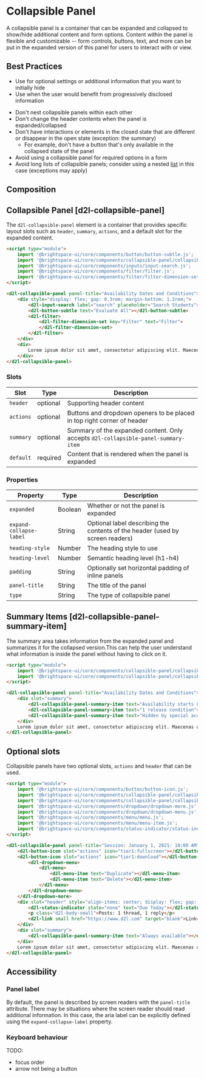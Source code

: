 # Collapsible Panel

A collapsible panel is a container that can be expanded and collapsed to show/hide additional content and form options. Content within the panel is flexible and customizable -- form controls, buttons, text, and more can be put in the expanded version of this panel for users to interact with or view.

## Best Practices

<!-- docs: start best practices -->
<!-- docs: start dos -->
* Use for optional settings or additional information that you want to initially hide
* Use when the user would benefit from progressively disclosed information
<!-- docs: end dos -->

<!-- docs: start donts -->
* Don't nest collapsible panels within each other
* Don't change the header contents when the panel is expanded/collapsed
* Don't have interactions or elements in the closed state that are different or disappear in the open state (exception: the summary)
	* For example, don't have a button that's only available in the collapsed state of the panel
* Avoid using a collapsible panel for required options in a form
* Avoid long lists of collapsible panels; consider using a nested [list](https://daylight.d2l.dev/components/list/) in this case (exceptions may apply)
<!-- docs: end donts -->
<!-- docs: end best practices -->

## Composition


## Collapsible Panel [d2l-collapsible-panel]

The `d2l-collapsible-panel` element is a container that provides specific layout slots such as `header`, `summary`, `actions`, and a default slot for the expanded content.

<!-- docs: demo live name:d2l-collapsible-panel size:large -->
```html
<script type="module">
	import '@brightspace-ui/core/components/button/button-subtle.js';
	import '@brightspace-ui/core/components/collapsible-panel/collapsible-panel.js';
	import '@brightspace-ui/core/components/inputs/input-search.js';
	import '@brightspace-ui/core/components/filter/filter.js';
	import '@brightspace-ui/core/components/filter/filter-dimension-set.js';
</script>

<d2l-collapsible-panel panel-title="Availability Dates and Conditions">
	<div style="display: flex; gap: 0.3rem; margin-bottom: 1.2rem;">
		<d2l-input-search label="search" placeholder="Search Students"></d2l-input-search>
		<d2l-button-subtle text="Evaluate All"></d2l-button-subtle>
		<d2l-filter>
			<d2l-filter-dimension-set key="Filter" text="Filter">
			</d2l-filter-dimension-set>
		</d2l-filter>
	</div>
	<div>
		Lorem ipsum dolor sit amet, consectetur adipiscing elit. Maecenas odio ligula, aliquam efficitur sollicitudin non, dignissim quis nisl. Nullam rutrum, lectus sed finibus consectetur, dolor leo blandit lorem, vitae consectetur arcu enim ornare tortor.
	</div>
</d2l-collapsible-panel>
```

<!-- docs: start hidden content -->
### Slots

| Slot | Type | Description |
|--|--|--|
| `header` | optional | Supporting header content |
| `actions` | optional | Buttons and dropdown openers to be placed in top right corner of header |
| `summary` | optional | Summary of the expanded content. Only accepts `d2l-collapsible-panel-summary-item` |
| `default` | required | Content that is rendered when the panel is expanded |


### Properties

| Property | Type | Description |
|--|--|--|
| `expanded` | Boolean | Whether or not the panel is expanded |
| `expand-collapse-label` | String | Optional label describing the contents of the header (used by screen readers) |
| `heading-style` | Number | The heading style to use |
| `heading-level` | Number | Semantic heading level (h1-h4) |
| `padding` | String | Optionally set horizontal padding of inline panels |
| `panel-title` | String | The title of the panel |
| `type` | String | The type of collapsible panel |
<!-- docs: end hidden content -->


## Summary Items [d2l-collapsible-panel-summary-item]
The summary area takes information from the expanded panel and summarizes it for the collapsed version.This can help the user understand what information is inside the panel without having to click on it.

<!-- docs: demo live name:d2l-collapsible-panel-summary-item
 size:large -->
```html
<script type="module">
	import '@brightspace-ui/core/components/collapsible-panel/collapsible-panel.js';
	import '@brightspace-ui/core/components/collapsible-panel/collapsible-panel-summary-item.js';
</script>

<d2l-collapsible-panel panel-title="Availability Dates and Conditions">
	<div slot="summary">
		<d2l-collapsible-panel-summary-item text="Availability starts 8/16/2022 and ends 8/12/2022"></d2l-collapsible-panel-summary-item>
		<d2l-collapsible-panel-summary-item text="1 release condition"></d2l-collapsible-panel-summary-item>
		<d2l-collapsible-panel-summary-item text="Hidden by special access"></d2l-collapsible-panel-summary-item>
	</div>
	Lorem ipsum dolor sit amet, consectetur adipiscing elit. Maecenas odio ligula, aliquam efficitur sollicitudin non, dignissim quis nisl. Nullam rutrum, lectus sed finibus consectetur, dolor leo blandit lorem, vitae consectetur arcu enim ornare tortor.
</d2l-collapsible-panel>
```

## Optional slots

Collapsible panels have two optional slots, `actions` and `header` that can be used.


<!-- docs: demo live name:d2l-collapsible-panel-slots size:large -->
```html
<script type="module">
	import '@brightspace-ui/core/components/button/button-icon.js';
	import '@brightspace-ui/core/components/collapsible-panel/collapsible-panel.js';
	import '@brightspace-ui/core/components/collapsible-panel/collapsible-panel-summary-item.js';
	import '@brightspace-ui/core/components/dropdown/dropdown-more.js';
	import '@brightspace-ui/core/components/dropdown/dropdown-menu.js';
	import '@brightspace-ui/core/components/menu/menu.js';
	import '@brightspace-ui/core/components/menu/menu-item.js';
	import '@brightspace-ui/core/components/status-indicator/status-indicator.js';
</script>

<d2l-collapsible-panel panel-title="Session: January 1, 2021: 10:00 AM" expand-collapse-label="Session on January 1">
	<d2l-button-icon slot="actions" icon="tier1:fullscreen"></d2l-button-icon>
	<d2l-button-icon slot="actions" icon="tier1:download"></d2l-button-icon><d2l-dropdown-more>
		<d2l-dropdown-menu>
			<d2l-menu>
				<d2l-menu-item text="Duplicate"></d2l-menu-item>
				<d2l-menu-item text="Delete"></d2l-menu-item>
			</d2l-menu>
		</d2l-dropdown-menu>
	</d2l-dropdown-more>
	<div slot="header" style="align-items: center; display: flex; gap: 0.6rem;">
		<d2l-status-indicator state="none" text="Due Today"></d2l-status-indicator>
		<p class="d2l-body-small">Posts: 1 thread, 1 reply</p>
		<d2l-link small href="https://www.d2l.com" target="blank">Link</d2l-link>
	</div>
	<div slot="summary">
		<d2l-collapsible-panel-summary-item text="Always available"></d2l-collapsible-panel-summary-item>
	</div>
	Lorem ipsum dolor sit amet, consectetur adipiscing elit. Maecenas odio ligula, aliquam efficitur sollicitudin non, dignissim quis nisl. Nullam rutrum, lectus sed finibus consectetur, dolor leo blandit lorem, vitae consectetur arcu enim ornare tortor. Praesent lobortis libero in libero sagittis consectetur. Maecenas ut velit efficitur, consectetur augue vitae, finibus turpis. In id tempor quam. Integer sed facilisis mi. Interdum et malesuada fames ac ante ipsum primis in faucibus. Ut a volutpat lacus. Suspendisse potenti. Quisque egestas erat urna, et accumsan est accumsan sit amet. Sed luctus vestibulum lacus. Mauris nisi orci, rhoncus sed est sit amet, pretium facilisis felis.
</d2l-collapsible-panel>
```

## Accessibility

### Panel label
By default, the panel is described by screen readers with the `panel-title` attribute. There may be situations where the screen reader should read additional information. In this case, the aria label can be explicitly defined using the `expand-collapse-label` property.

### Keyboard behaviour
TODO:
- focus order
- arrow not being a button
